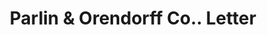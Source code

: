 ---
doi: 10.7916/D8FF54HT
date_other: '1870'
date_other_textual: 1870-1879
form: correspondence
genre:
- Letters (correspondence)
name:
- Parlin & Orendorff Co.
object_in_context_url: https://biggert.cul.columbia.edu/items/view/ave_biggert_01736
subject_hierarchical_geographic:
- Canton, Illinois, United States
subject_name:
- Parlin & Orendorff Co.
title: Parlin & Orendorff Co.. Letter
sort_title: Parlin & Orendorff Co.. Letter
call_number: ave_biggert_01736
coordinates:
- 40.55777777777777,-90.03416666666666
pid: ave_biggert_01736
identifiers: ave_biggert_01736
canvas_id: ldpd:396994
permalink: "/items/ave_biggert_01736/"
layout: iiif-image-page
---